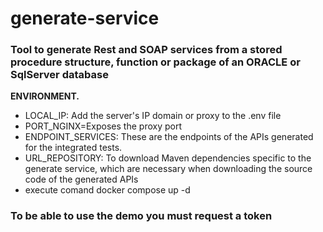 # generate-service
### Tool to generate Rest and SOAP services from a stored procedure structure, function or package of an ORACLE or SqlServer database
**ENVIRONMENT.**
 * LOCAL_IP: Add the server's IP domain or proxy to the .env file
 * PORT_NGINX=Exposes the proxy port
 * ENDPOINT_SERVICES: These are the endpoints of the APIs generated for the integrated tests.
 * URL_REPOSITORY: To download Maven dependencies specific to the generate service, which are necessary when downloading the source code of the generated APIs
 * execute comand docker compose up -d
 
 ### To be able to use the demo you must request a token
